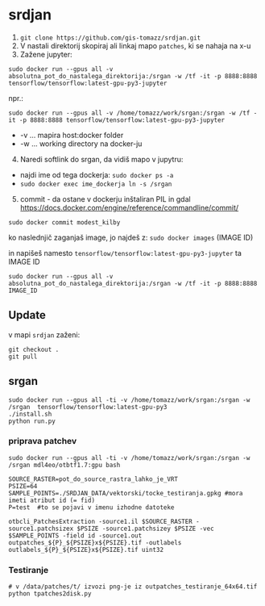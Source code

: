 # srdjan

1. ```git clone https://github.com/gis-tomazz/srdjan.git```
2. V nastali direktorij skopiraj ali linkaj mapo ```patches```, ki se nahaja na x-u
3. Zažene jupyter: 

```sudo docker run --gpus all -v absolutna_pot_do_nastalega_direktorija:/srgan -w /tf -it -p 8888:8888 tensorflow/tensorflow:latest-gpu-py3-jupyter```

npr.: 

```sudo docker run --gpus all -v /home/tomazz/work/srgan:/srgan -w /tf -it -p 8888:8888 tensorflow/tensorflow:latest-gpu-py3-jupyter```

- -v ... mapira host:docker folder
- -w ... working directory na docker-ju


4. Naredi softlink do srgan, da vidiš mapo v jupytru:

- najdi ime od tega dockerja: ```sudo docker ps -a```
- ```sudo docker exec ime_dockerja ln -s /srgan```

5. commit - da ostane v dockerju inštaliran PIL in gdal
https://docs.docker.com/engine/reference/commandline/commit/

```sudo docker commit modest_kilby```

ko naslednjič zaganjaš image, jo najdeš z: ```sudo docker images``` (IMAGE ID)

in napišeš namesto ```tensorflow/tensorflow:latest-gpu-py3-jupyter``` ta IMAGE ID

```sudo docker run --gpus all -v absolutna_pot_do_nastalega_direktorija:/srgan -w /tf -it -p 8888:8888 IMAGE_ID```

## Update
v mapi ```srdjan``` zaženi:
```
git checkout .
git pull
```

## srgan

```
sudo docker run --gpus all -ti -v /home/tomazz/work/srgan:/srgan -w /srgan  tensorflow/tensorflow:latest-gpu-py3
./install.sh
python run.py
```

### priprava patchev

```
sudo docker run --gpus all -ti -v /home/tomazz/work/srgan:/srgan -w /srgan mdl4eo/otbtf1.7:gpu bash
```

```
SOURCE_RASTER=pot_do_source_rastra_lahko_je_VRT
PSIZE=64
SAMPLE_POINTS=./SRDJAN_DATA/vektorski/tocke_testiranja.gpkg #mora imeti atribut id (= fid)
P=test  #to se pojavi v imenu izhodne datoteke

otbcli_PatchesExtraction -source1.il $SOURCE_RASTER -source1.patchsizex $PSIZE -source1.patchsizey $PSIZE -vec $SAMPLE_POINTS -field id -source1.out outpatches_${P}_${PSIZE}x${PSIZE}.tif -outlabels outlabels_${P}_${PSIZE}x${PSIZE}.tif uint32
```

### Testiranje

```
# v /data/patches/t/ izvozi png-je iz outpatches_testiranje_64x64.tif
python tpatches2disk.py
```
